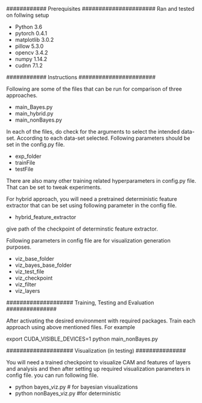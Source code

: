 ############ Prerequisites ######################
Ran and tested on follwing setup
- Python 3.6
- pytorch 0.4.1
- matplotlib 3.0.2
- pillow 5.3.0
- opencv 3.4.2
- numpy 1.14.2
- cudnn 7.1.2

############ Instructions #######################

Following are some of the files that can be run for comparison of three approaches.

- main_Bayes.py
- main_hybrid.py
- main_nonBayes.py

In each of the files, do check for the arguments to select the intended data-set.
According to each data-set selected. Following parameters should be set in the config.py file.
- exp_folder
- trainFile
- testFile 

There are also many other training related hyperparameters in config.py file. That can be set to tweak experiments.

For hybrid approach, you will need a pretrained deterministic feature extractor that can be set using following parameter in the config file.

- hybrid_feature_extractor

give path of the checkpoint of determinstic feature extractor.

Following parameters in config file are for visualization generation purposes.

- viz_base_folder 
- viz_bayes_base_folder 
- viz_test_file 
- viz_checkpoint
- viz_filter 
- viz_layers 

#################### Training, Testing and Evaluation ###############

After activating the desired environment with required packages. Train each approach using above mentioned files. For example

export CUDA_VISIBLE_DEVICES=1
python main_nonBayes.py


#################### Visualization (in testing) ###############

You will need a trained checkpoint to visualize CAM and features of layers and analysis and then after setting up required visualization parameters in config file. 
you can run following file.

- python bayes_viz.py  # for bayesian visualizations
- python nonBayes_viz.py #for deterministic
